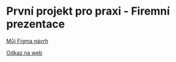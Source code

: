 # První projekt pro praxi - Firemní prezentace

[Můj Figma návrh](https://www.figma.com/file/J6wzPAFjX5DOfkqXroLNam/L3---4P-projekt---Nat%C3%A1lie-Ry%C5%A1av%C3%A1?node-id=0%3A1&t=RZhx6MZ1ija9xeMY-1)


[Odkaz na web](https://pslib-cz.github.io/2022l3web-pppp-NatalieRysava/)
